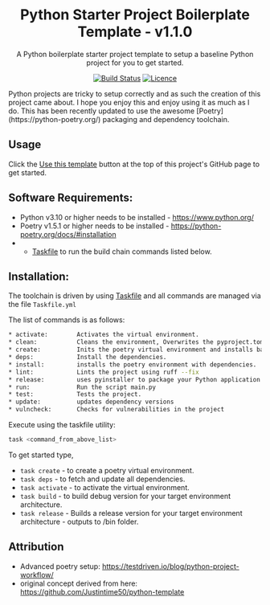 <div align="center">

# Python Starter Project Boilerplate Template - v1.1.0

A Python boilerplate starter project template to setup a baseline Python project for you to get started.

[![Build Status](https://github.com/AaronSaikovski/pystarter/workflows/build/badge.svg)](https://github.com/AaronSaikovski/pystarter/actions)
[![Licence](https://img.shields.io/github/license/AaronSaikovski/pystarter)](LICENSE)

</div>
Python projects are tricky to setup correctly and as such the creation of this project came about. I hope you enjoy this and enjoy using it as much as I do.
This has been recently updated to use the awesome [Poetry](https://python-poetry.org/) packaging and dependency toolchain.

## Usage

Click the [Use this template](https://github.com/AaronSaikovski/pystarter/generate) button at the top of this project's GitHub page to get started.

## Software Requirements:

- Python v3.10 or higher needs to be installed - https://www.python.org/
- Poetry v1.5.1 or higher needs to be installed - https://python-poetry.org/docs/#installation
- - [Taskfile](https://taskfile.dev/) to run the build chain commands listed below.

## Installation:

The toolchain is driven by using [Taskfile](https://taskfile.dev/) and all commands are managed via the file `Taskfile.yml`

The list of commands is as follows:

```bash
* activate:        Activates the virtual environment.
* clean:           Cleans the environment, Overwrites the pyproject.toml file
* create:          Inits the poetry virtual environment and installs baseline packages.
* deps:            Install the dependencies.
* install:         installs the poetry environment with dependencies.
* lint:            Lints the project using ruff --fix
* release:         uses pyinstaller to package your Python application into a single package
* run:             Run the script main.py
* test:            Tests the project.
* update:          updates dependency versions
* vulncheck:       Checks for vulnerabilities in the project
```

Execute using the taskfile utility:

```bash
task <command_from_above_list>
```

To get started type,

- `task create` - to create a poetry virtual environment.
- `task deps` - to fetch and update all dependencies.
- `task activate` - to activate the virtual environment.
- `task build` - to build debug version for your target environment architecture.
- `task release` - Builds a release version for your target environment architecture - outputs to /bin folder.

## Attribution

- Advanced poetry setup: https://testdriven.io/blog/python-project-workflow/
- original concept derived from here: https://github.com/Justintime50/python-template
